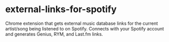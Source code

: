 # external-links-for-spotify
Chrome extension that gets external music database links for the current artist/song being listened to on Spotify. Connects with your Spotify account and generates Genius, RYM, and Last.fm links.
